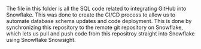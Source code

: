 The file in this folder is all the SQL code related to integrating GitHub into Snowflake. This was done to create the CI/CD process to allow us to automate database schema updates and code deployment. This is done by synchronizing this repository to the remote git repository on Snowflake, which lets us pull and push code from this repositroy straight into Snowflake using Snowflake Snowsight.
